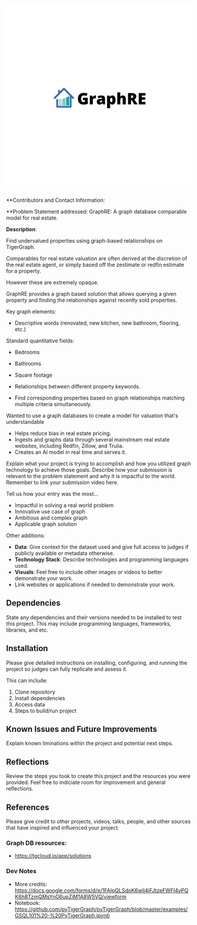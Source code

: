 <p align='center'>
    <img src="./img/logo.png" width=600/>
</p>


**Contributors and Contact Information:

**Problem Statement addressed:
GraphRE: A graph database comparable model for real estate.

<!-- 
Could be larger impact but not as developed.
GraphResponse: A ge raph database system for incident response
 -->

**Description**: 

Find undervalued properties using graph-based relationships on TigerGraph.

Comparables for real estate valuation are often derived at the discretion of the real estate agent, or simply based off the zestimate or redfin estimate for a property.

However these are extremely opaque.

GraphRE provides a graph based solution that allows querying a given property and finding the relationships against recently sold properties.

Key graph elements:
* Descriptive words (renovated, new kitchen, new bathroom, flooring, etc.)

Standard quantitative fields:
* Bedrooms
* Bathrooms
* Square footage

* Relationships between different property keywords.
* Find corresponding properties based on graph relationships matching multiple criteria simultaneously.

Wanted to use a graph databases to create a model for valuation that's understandable

* Helps reduce bias in real estate pricing.
* Ingests and graphs data through several mainstream real estate websites, including Redfin, Zillow, and Trulia.
* Creates an AI model in real time and serves it.

Explain what your project is trying to accomplish and how you utilized graph technology to achieve those goals. 
Describe how your submission is relevant to the problem statement and why it is impactful to the world. Remember to link your submission video here. 

Tell us how your entry was the most...					

- Impactful in solving a real world problem 
- Innovative use case of graph
- Ambitious and complex graph
- Applicable graph solution 

Other additions: 

 - **Data**: Give context for the dataset used and give full access to judges if publicly available or metadata otherwise. 
 - **Technology Stack**: Describe technologies and programming languages used. 
 - **Visuals**: Feel free to include other images or videos to better demonstrate your work.
 - Link websites or applications if needed to demonstrate your work. 

## Dependencies

State any dependencies and their versions needed to be installed to test this project. This may include programming languages, frameworks, libraries, and etc. 

## Installation

Please give detailed instructions on installing, configuring, and running the project so judges can fully replicate and assess it. 

This can include:
1. Clone repository
2. Install dependencies
3. Access data
4. Steps to build/run project

## Known Issues and Future Improvements

Explain known liminations within the project and potential next steps. 

## Reflections

Review the steps you took to create this project and the resources you were provided. Feel free to indiciate room for improvement and general reflections.

## References

Please give credit to other projects, videos, talks, people, and other sources that have inspired and influenced your project. 

### Graph DB resources:
* https://tgcloud.io/app/solutions

### Dev Notes
* More credits: https://docs.google.com/forms/d/e/1FAIpQLSdoK6wIj4iFJtzeFWFl4yPQK6h8TzmQMsYnG6upZiM1A8W5VQ/viewform
* Notebook: https://github.com/pyTigerGraph/pyTigerGraph/blob/master/examples/GSQL101%20-%20PyTigerGraph.ipynb